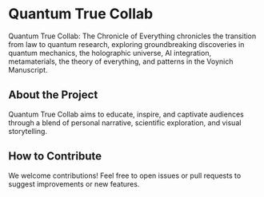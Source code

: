 # Quantum True Collab

Quantum True Collab: The Chronicle of Everything chronicles the transition from law to quantum research, exploring groundbreaking discoveries in quantum mechanics, the holographic universe, AI integration, metamaterials, the theory of everything, and patterns in the Voynich Manuscript.


## About the Project

Quantum True Collab aims to educate, inspire, and captivate audiences through a blend of personal narrative, scientific exploration, and visual storytelling.

## How to Contribute

We welcome contributions! Feel free to open issues or pull requests to suggest improvements or new features.
